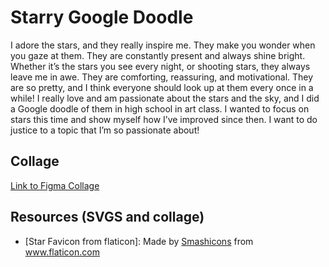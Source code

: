 # Starry Google Doodle
I adore the stars, and they really inspire me. They make you wonder when you gaze at them. They are constantly present and always shine bright. Whether it’s the stars you see every night, or shooting stars, they always leave me in awe. They are comforting, reassuring, and motivational. They are so pretty, and I think everyone should look up at them every once in a while!
I really love and am passionate about the stars and the sky, and I did a Google doodle of them in high school in art class. I wanted to focus on stars this time and show myself how I’ve improved since then.
I want to do justice to a topic that I’m so passionate about!



## Collage
[Link to Figma Collage](https://www.figma.com/file/9m9fEMygcFjPdj59Rql2WG/Google-Doodle?node-id=0%3A1)


## Resources (SVGS and collage)

* [Star Favicon from flaticon]: 
Made by <a href="https://www.flaticon.com/authors/smashicons" title="Smashicons">Smashicons</a> from <a href="https://www.flaticon.com/" title="Flaticon"> www.flaticon.com</a>
